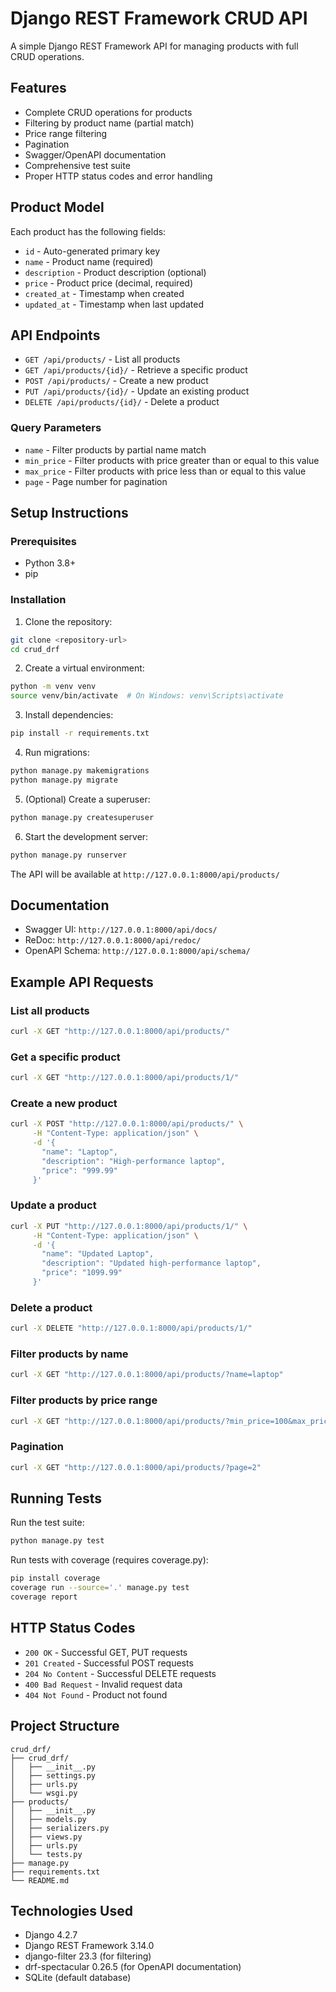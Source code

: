 # Django REST Framework CRUD API

A simple Django REST Framework API for managing products with full CRUD operations.

## Features

- Complete CRUD operations for products
- Filtering by product name (partial match)
- Price range filtering
- Pagination
- Swagger/OpenAPI documentation
- Comprehensive test suite
- Proper HTTP status codes and error handling

## Product Model

Each product has the following fields:
- `id` - Auto-generated primary key
- `name` - Product name (required)
- `description` - Product description (optional)
- `price` - Product price (decimal, required)
- `created_at` - Timestamp when created
- `updated_at` - Timestamp when last updated

## API Endpoints

- `GET /api/products/` - List all products
- `GET /api/products/{id}/` - Retrieve a specific product
- `POST /api/products/` - Create a new product
- `PUT /api/products/{id}/` - Update an existing product
- `DELETE /api/products/{id}/` - Delete a product

### Query Parameters

- `name` - Filter products by partial name match
- `min_price` - Filter products with price greater than or equal to this value
- `max_price` - Filter products with price less than or equal to this value
- `page` - Page number for pagination

## Setup Instructions

### Prerequisites

- Python 3.8+
- pip

### Installation

1. Clone the repository:
```bash
git clone <repository-url>
cd crud_drf
```

2. Create a virtual environment:
```bash
python -m venv venv
source venv/bin/activate  # On Windows: venv\Scripts\activate
```

3. Install dependencies:
```bash
pip install -r requirements.txt
```

4. Run migrations:
```bash
python manage.py makemigrations
python manage.py migrate
```

5. (Optional) Create a superuser:
```bash
python manage.py createsuperuser
```

6. Start the development server:
```bash
python manage.py runserver
```

The API will be available at `http://127.0.0.1:8000/api/products/`

## Documentation

- Swagger UI: `http://127.0.0.1:8000/api/docs/`
- ReDoc: `http://127.0.0.1:8000/api/redoc/`
- OpenAPI Schema: `http://127.0.0.1:8000/api/schema/`

## Example API Requests

### List all products
```bash
curl -X GET "http://127.0.0.1:8000/api/products/"
```

### Get a specific product
```bash
curl -X GET "http://127.0.0.1:8000/api/products/1/"
```

### Create a new product
```bash
curl -X POST "http://127.0.0.1:8000/api/products/" \
     -H "Content-Type: application/json" \
     -d '{
       "name": "Laptop",
       "description": "High-performance laptop",
       "price": "999.99"
     }'
```

### Update a product
```bash
curl -X PUT "http://127.0.0.1:8000/api/products/1/" \
     -H "Content-Type: application/json" \
     -d '{
       "name": "Updated Laptop",
       "description": "Updated high-performance laptop",
       "price": "1099.99"
     }'
```

### Delete a product
```bash
curl -X DELETE "http://127.0.0.1:8000/api/products/1/"
```

### Filter products by name
```bash
curl -X GET "http://127.0.0.1:8000/api/products/?name=laptop"
```

### Filter products by price range
```bash
curl -X GET "http://127.0.0.1:8000/api/products/?min_price=100&max_price=500"
```

### Pagination
```bash
curl -X GET "http://127.0.0.1:8000/api/products/?page=2"
```

## Running Tests

Run the test suite:
```bash
python manage.py test
```

Run tests with coverage (requires coverage.py):
```bash
pip install coverage
coverage run --source='.' manage.py test
coverage report
```

## HTTP Status Codes

- `200 OK` - Successful GET, PUT requests
- `201 Created` - Successful POST requests
- `204 No Content` - Successful DELETE requests
- `400 Bad Request` - Invalid request data
- `404 Not Found` - Product not found

## Project Structure

```
crud_drf/
├── crud_drf/
│   ├── __init__.py
│   ├── settings.py
│   ├── urls.py
│   └── wsgi.py
├── products/
│   ├── __init__.py
│   ├── models.py
│   ├── serializers.py
│   ├── views.py
│   ├── urls.py
│   └── tests.py
├── manage.py
├── requirements.txt
└── README.md
```

## Technologies Used

- Django 4.2.7
- Django REST Framework 3.14.0
- django-filter 23.3 (for filtering)
- drf-spectacular 0.26.5 (for OpenAPI documentation)
- SQLite (default database)